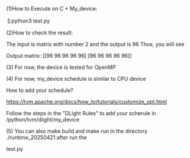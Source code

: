 
(1)How to Execute on C + My_device:

＄python3 test.py

(2)How to check the result:

The input is matrix with number 2 and the output is 96
Thus, you will see

Output matrix:
 [[96 96 96 96 96]
 [96 96 96 96 96]]

(3) For now, the device is tested for OpenMP

(4) For now, my_device schedule is similar to CPU device

How to add your schedule?

https://tvm.apache.org/docs/how_to/tutorials/customize_opt.html

Follow the steps in the "DLight Rules" to add your scherule in /python/tvm/dlight/my_device

(5) You can also make build and make run in the directory ./runtime_20250421 after run the 

test.py
